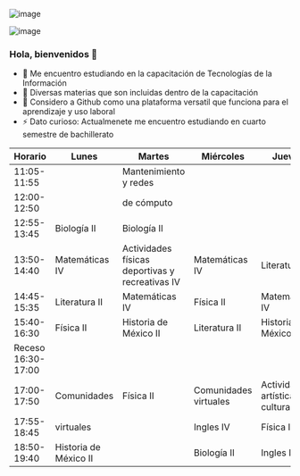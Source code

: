 ![image](https://user-images.githubusercontent.com/99762653/154784861-94b6dbc1-a38a-465d-881b-911cb81a20a3.png)

![image](https://user-images.githubusercontent.com/99762653/154784901-44921a19-1822-40aa-b779-5f9f3bac4392.png)

### Hola, bienvenidos 👋

- 🔭 Me encuentro estudiando en la capacitación de Tecnologías de la Información 
- 🌱 Diversas materias que son incluidas dentro de la capacitación
- 🤔 Considero a Github como una plataforma versatil que funciona para el aprendizaje y uso laboral
- ⚡ Dato curioso: Actualmenete me encuentro estudiando en cuarto semestre de bachillerato

| Horario            | Lunes                 | Martes                                          | Miércoles             | Jueves                                 | Viernes               |
|--------------------|-----------------------|-------------------------------------------------|-----------------------|----------------------------------------|-----------------------|
|     11:05-11:55    |                       |              Mantenimiento y redes              |                       |                                        | Mantenimiento y redes |
|     12:00-12:50    |                       |                    de cómputo                   |                       |                                        |       de cómputo      |
|     12:55-13:45    |      Biología II      |                   Biología II                   |                       |                                        |     Matemáticas IV    |
|     13:50-14:40    |     Matemáticas IV    | Actividades físicas deportivas y recreativas IV |     Matemáticas IV    |              Literatura II             |      Biología II      |
|     14:45-15:35    |     Literatura II     |                  Matemáticas IV                 |       Física II       |             Matemáticas IV             |       Física II       |
|     15:40-16:30    |       Física II       |              Historia de México II              |     Literatura II     |          Historia de México II         |       Ingles IV       |
| Receso 16:30-17:00 |                       |                                                 |                       |                                        |                       |
|     17:00-17:50    |      Comunidades      |                    Física II                    | Comunidades virtuales | Actividades artísticas y culturales IV |                       |
|     17:55-18:45    |       virtuales       |                                                 |       Ingles IV       |                Física II               |                       |
|     18:50-19:40    | Historia de México II |                                                 |      Biología II      |                Ingles IV               |                       |
